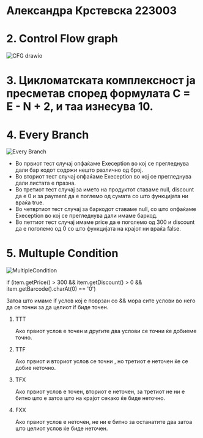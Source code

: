 # Александра Крстевска 223003

# 2. Control Flow graph
![CFG drawio](https://github.com/aleksandra926/SI_2024_lab2_223003/assets/139005138/ef92e577-9ec9-4a32-a4c3-b8805a565019)
# 3. Цикломатската комплексност ја пресметав според формулата C = E - N + 2, и таа изнесува 10.
# 4. Every Branch

![Every Branch](https://github.com/aleksandra926/SI_2024_lab2_223003/assets/139005138/01c4f3c5-9c1d-4625-a4c3-b6d4f1d7ad83)

- Во првиот тест случај опфаќаме Exeception во кој се прегледнува дали бар кодот содржи нешто различно од број.
- Во вториот тест случај опфаќаме Exeception во кој се прегледнува дали листата е празна.
- Во третиот тест случај за името на продуктот ставаме null, discount да е 0 и за payment да е поглемо од сумата со што функцијата ни враќа true.
- Во четвртиот тест случај за баркодот ставаме null, со што опфаќаме Exeception во кој се прегледнува дали имаме баркод.
- Во петтиот тест случај имаме price да е поголемо од 300 и discount да е поголемо од 0 со што функцијата на крајот ни враќа false.
# 5. Multuple Condition

![MultipleCondition](https://github.com/aleksandra926/SI_2024_lab2_223003/assets/139005138/5536102d-167d-443e-a280-468373268f80)

if (item.getPrice() > 300 && item.getDiscount() > 0 && item.getBarcode().charAt(0) == '0')

Затоа што имаме if услов кој е поврзан со && мора сите услови во него да се точни за да целиот if биде точен.

1. TTT
   
   Ако првиот услов е точен и другите два услови се точни ќе добиеме точно.
2. TTF
   
   Ако првиот и вториот услов се точни , но третиот е неточен ќе се добие неточно.
3. TFX
   
   Ако првиот услов е точен, вториот е неточен, за третиот не ни е битно што е затоа што на крајот секако ќе биде неточно.
4. FXX
   
   Ако првиот услов е неточен, не ни е битно за останатите два затоа што целиот услов ќе биде неточен.
